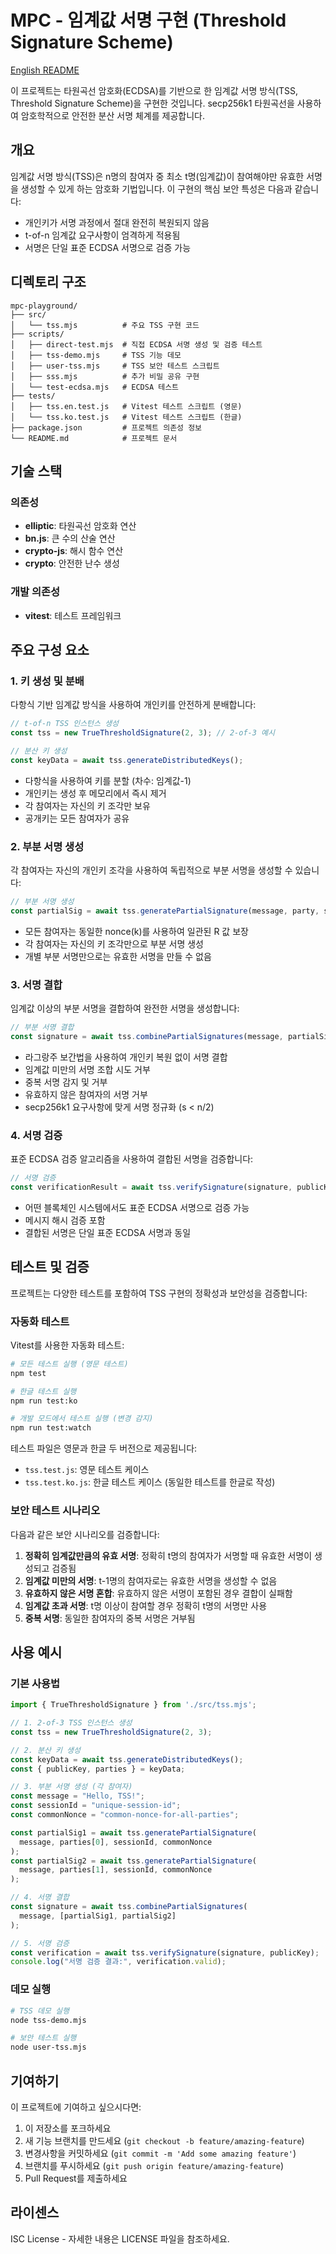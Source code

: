# MPC - 임계값 서명 구현 (Threshold Signature Scheme)

[English README](./README.en.md)

이 프로젝트는 타원곡선 암호화(ECDSA)를 기반으로 한 임계값 서명 방식(TSS, Threshold Signature Scheme)을 구현한 것입니다. secp256k1 타원곡선을 사용하여 암호학적으로 안전한 분산 서명 체계를 제공합니다.

## 개요

임계값 서명 방식(TSS)은 n명의 참여자 중 최소 t명(임계값)이 참여해야만 유효한 서명을 생성할 수 있게 하는 암호화 기법입니다. 이 구현의 핵심 보안 특성은 다음과 같습니다:

- 개인키가 서명 과정에서 절대 완전히 복원되지 않음
- t-of-n 임계값 요구사항이 엄격하게 적용됨
- 서명은 단일 표준 ECDSA 서명으로 검증 가능

## 디렉토리 구조

```
mpc-playground/
├── src/
│   └── tss.mjs          # 주요 TSS 구현 코드
├── scripts/
│   ├── direct-test.mjs  # 직접 ECDSA 서명 생성 및 검증 테스트
│   ├── tss-demo.mjs     # TSS 기능 데모
│   ├── user-tss.mjs     # TSS 보안 테스트 스크립트
│   ├── sss.mjs          # 추가 비밀 공유 구현
│   └── test-ecdsa.mjs   # ECDSA 테스트
├── tests/
│   ├── tss.en.test.js   # Vitest 테스트 스크립트 (영문)
│   └── tss.ko.test.js   # Vitest 테스트 스크립트 (한글)
├── package.json         # 프로젝트 의존성 정보
└── README.md            # 프로젝트 문서
```

## 기술 스택

### 의존성

- **elliptic**: 타원곡선 암호화 연산
- **bn.js**: 큰 수의 산술 연산
- **crypto-js**: 해시 함수 연산
- **crypto**: 안전한 난수 생성

### 개발 의존성

- **vitest**: 테스트 프레임워크

## 주요 구성 요소

### 1. 키 생성 및 분배

다항식 기반 임계값 방식을 사용하여 개인키를 안전하게 분배합니다:

```javascript
// t-of-n TSS 인스턴스 생성
const tss = new TrueThresholdSignature(2, 3); // 2-of-3 예시

// 분산 키 생성
const keyData = await tss.generateDistributedKeys();
```

- 다항식을 사용하여 키를 분할 (차수: 임계값-1)
- 개인키는 생성 후 메모리에서 즉시 제거
- 각 참여자는 자신의 키 조각만 보유
- 공개키는 모든 참여자가 공유

### 2. 부분 서명 생성

각 참여자는 자신의 개인키 조각을 사용하여 독립적으로 부분 서명을 생성할 수 있습니다:

```javascript
// 부분 서명 생성
const partialSig = await tss.generatePartialSignature(message, party, sessionId, commonNonce);
```

- 모든 참여자는 동일한 nonce(k)를 사용하여 일관된 R 값 보장
- 각 참여자는 자신의 키 조각만으로 부분 서명 생성
- 개별 부분 서명만으로는 유효한 서명을 만들 수 없음

### 3. 서명 결합

임계값 이상의 부분 서명을 결합하여 완전한 서명을 생성합니다:

```javascript
// 부분 서명 결합
const signature = await tss.combinePartialSignatures(message, partialSignatures);
```

- 라그랑주 보간법을 사용하여 개인키 복원 없이 서명 결합
- 임계값 미만의 서명 조합 시도 거부
- 중복 서명 감지 및 거부
- 유효하지 않은 참여자의 서명 거부
- secp256k1 요구사항에 맞게 서명 정규화 (s < n/2)

### 4. 서명 검증

표준 ECDSA 검증 알고리즘을 사용하여 결합된 서명을 검증합니다:

```javascript
// 서명 검증
const verificationResult = await tss.verifySignature(signature, publicKey);
```

- 어떤 블록체인 시스템에서도 표준 ECDSA 서명으로 검증 가능
- 메시지 해시 검증 포함
- 결합된 서명은 단일 표준 ECDSA 서명과 동일

## 테스트 및 검증

프로젝트는 다양한 테스트를 포함하여 TSS 구현의 정확성과 보안성을 검증합니다:

### 자동화 테스트

Vitest를 사용한 자동화 테스트:

```bash
# 모든 테스트 실행 (영문 테스트)
npm test

# 한글 테스트 실행
npm run test:ko

# 개발 모드에서 테스트 실행 (변경 감지)
npm run test:watch
```

테스트 파일은 영문과 한글 두 버전으로 제공됩니다:
- `tss.test.js`: 영문 테스트 케이스
- `tss.test.ko.js`: 한글 테스트 케이스 (동일한 테스트를 한글로 작성)

### 보안 테스트 시나리오

다음과 같은 보안 시나리오를 검증합니다:

1. **정확히 임계값만큼의 유효 서명**: 정확히 t명의 참여자가 서명할 때 유효한 서명이 생성되고 검증됨
2. **임계값 미만의 서명**: t-1명의 참여자로는 유효한 서명을 생성할 수 없음
3. **유효하지 않은 서명 혼합**: 유효하지 않은 서명이 포함된 경우 결합이 실패함
4. **임계값 초과 서명**: t명 이상이 참여할 경우 정확히 t명의 서명만 사용
5. **중복 서명**: 동일한 참여자의 중복 서명은 거부됨

## 사용 예시

### 기본 사용법

```javascript
import { TrueThresholdSignature } from './src/tss.mjs';

// 1. 2-of-3 TSS 인스턴스 생성
const tss = new TrueThresholdSignature(2, 3);

// 2. 분산 키 생성
const keyData = await tss.generateDistributedKeys();
const { publicKey, parties } = keyData;

// 3. 부분 서명 생성 (각 참여자)
const message = "Hello, TSS!";
const sessionId = "unique-session-id";
const commonNonce = "common-nonce-for-all-parties";

const partialSig1 = await tss.generatePartialSignature(
  message, parties[0], sessionId, commonNonce
);
const partialSig2 = await tss.generatePartialSignature(
  message, parties[1], sessionId, commonNonce
);

// 4. 서명 결합
const signature = await tss.combinePartialSignatures(
  message, [partialSig1, partialSig2]
);

// 5. 서명 검증
const verification = await tss.verifySignature(signature, publicKey);
console.log("서명 검증 결과:", verification.valid);
```

### 데모 실행

```bash
# TSS 데모 실행
node tss-demo.mjs

# 보안 테스트 실행
node user-tss.mjs
```

## 기여하기

이 프로젝트에 기여하고 싶으시다면:

1. 이 저장소를 포크하세요
2. 새 기능 브랜치를 만드세요 (`git checkout -b feature/amazing-feature`)
3. 변경사항을 커밋하세요 (`git commit -m 'Add some amazing feature'`)
4. 브랜치를 푸시하세요 (`git push origin feature/amazing-feature`)
5. Pull Request를 제출하세요

## 라이센스

ISC License - 자세한 내용은 LICENSE 파일을 참조하세요.

